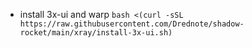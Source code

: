 - install 3x-ui and warp `bash <(curl -sSL https://raw.githubusercontent.com/Drednote/shadow-rocket/main/xray/install-3x-ui.sh)`
